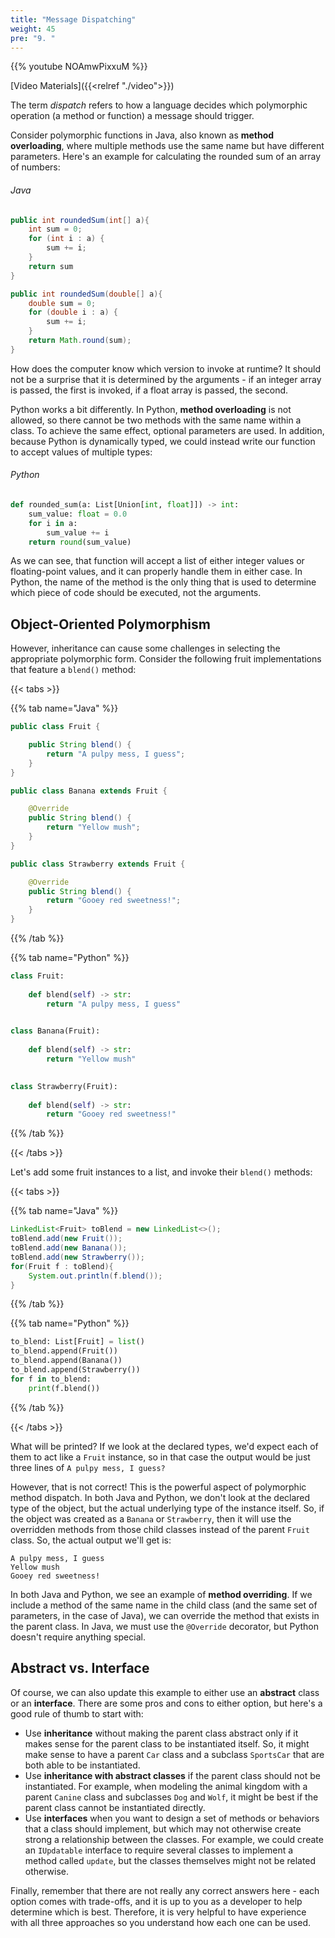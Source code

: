 ```yaml
---
title: "Message Dispatching"
weight: 45
pre: "9. "
---
```


{{% youtube NOAmwPixxuM %}}

[Video Materials]({{<relref "./video">}})

The term _dispatch_ refers to how a language decides which polymorphic operation (a method or function) a message should trigger.

Consider polymorphic functions in Java, also known as **method overloading**, where multiple methods use the same name but have different parameters. Here's an example for calculating the rounded sum of an array of numbers:

###### Java

```java
public int roundedSum(int[] a){
    int sum = 0;
    for (int i : a) {
        sum += i;
    }
    return sum
}

public int roundedSum(double[] a){
    double sum = 0;
    for (double i : a) {
        sum += i;
    }
    return Math.round(sum);
}
```

How does the computer know which version to invoke at runtime?  It should not be a surprise that it is determined by the arguments - if an integer array is passed, the first is invoked, if a float array is passed, the second.

Python works a bit differently. In Python, **method overloading** is not allowed, so there cannot be two methods with the same name within a class. To achieve the same effect, optional parameters are used. In addition, because Python is dynamically typed, we could instead write our function to accept values of multiple types:

###### Python

```python
def rounded_sum(a: List[Union[int, float]]) -> int:
    sum_value: float = 0.0
    for i in a:
        sum_value += i
    return round(sum_value)
```

As we can see, that function will accept a list of either integer values or floating-point values, and it can properly handle them in either case. In Python, the name of the method is the only thing that is used to determine which piece of code should be executed, not the arguments.

## Object-Oriented Polymorphism

However, inheritance can cause some challenges in selecting the appropriate polymorphic form.  Consider the following fruit implementations that feature a `blend()` method:

{{< tabs >}}

{{% tab name="Java" %}}

```java
public class Fruit {

    public String blend() {
        return "A pulpy mess, I guess";
    }
}

public class Banana extends Fruit {

    @Override
    public String blend() {
        return "Yellow mush";
    }
}

public class Strawberry extends Fruit {

    @Override
    public String blend() {
        return "Gooey red sweetness!";
    }
}
```

{{% /tab %}}

{{% tab name="Python" %}}

```python
class Fruit:
    
    def blend(self) -> str:
        return "A pulpy mess, I guess"

    
class Banana(Fruit):
    
    def blend(self) -> str:
        return "Yellow mush"
    

class Strawberry(Fruit):
    
    def blend(self) -> str:
        return "Gooey red sweetness!"
```

{{% /tab %}}

{{< /tabs >}}

Let's add some fruit instances to a list, and invoke their `blend()` methods:

{{< tabs >}}

{{% tab name="Java" %}}

```java
LinkedList<Fruit> toBlend = new LinkedList<>();
toBlend.add(new Fruit());
toBlend.add(new Banana());
toBlend.add(new Strawberry());
for(Fruit f : toBlend){
    System.out.println(f.blend());
}
```

{{% /tab %}}

{{% tab name="Python" %}}

```python
to_blend: List[Fruit] = list()
to_blend.append(Fruit())
to_blend.append(Banana())
to_blend.append(Strawberry())
for f in to_blend:
    print(f.blend())
```

{{% /tab %}}

{{< /tabs >}}

What will be printed? If we look at the declared types, we'd expect each of them to act like a `Fruit` instance, so in that case the output would be just three lines of `A pulpy mess, I guess?`

However, that is not correct! This is the powerful aspect of polymorphic method dispatch. In both Java and Python, we don't look at the declared type of the object, but the actual underlying type of the instance itself. So, if the object was created as a `Banana` or `Strawberry`, then it will use the overridden methods from those child classes instead of the parent `Fruit` class. So, the actual output we'll get is:

```
A pulpy mess, I guess
Yellow mush
Gooey red sweetness!
```

In both Java and Python, we see an example of **method overriding**. If we include a method of the same name in the child class (and the same set of parameters, in the case of Java), we can override the method that exists in the parent class. In Java, we must use the `@Override` decorator, but Python doesn't require anything special. 

## Abstract vs. Interface

Of course, we can also update this example to either use an **abstract** class or an **interface**. There are some pros and cons to either option, but here's a good rule of thumb to start with:

* Use **inheritance** without making the parent class abstract only if it makes sense for the parent class to be instantiated itself. So, it might make sense to have a parent `Car` class and a subclass `SportsCar` that are both able to be instantiated.
* Use **inheritance with abstract classes** if the parent class should not be instantiated. For example, when modeling the animal kingdom with a parent `Canine` class and subclasses `Dog` and `Wolf`, it might be best if the parent class cannot be instantiated directly.
* Use **interfaces** when you want to design a set of methods or behaviors that a class should implement, but which may not otherwise create strong a relationship between the classes. For example, we could create an `IUpdatable` interface to require several classes to implement a method called `update`, but the classes themselves might not be related otherwise. 

Finally, remember that there are not really any correct answers here - each option comes with trade-offs, and it is up to you as a developer to help determine which is best. Therefore, it is very helpful to have experience with all three approaches so you understand how each one can be used. 
